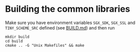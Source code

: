 <!---
Licensed under Creative Commons Attribution 4.0 International License
https://creativecommons.org/licenses/by/4.0/
--->
# Building the common libraries

Make sure you have environment variables `SGX_SDK`, `SGX_SSL` and `TINY_SCHEME_SRC` defined (see [BUILD.md](../BUILD.md)) and then run
```
mkdir build
cd build
cmake .. -G "Unix Makefiles" && make
```
